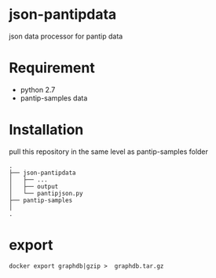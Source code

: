 # json-pantipdata
json data processor for pantip data
# Requirement
- python 2.7
- pantip-samples data
# Installation
pull this repository in the same level as pantip-samples folder 
```
.
├── json-pantipdata
│   ├── ...
│   ├── output
│   └── pantipjson.py
├── pantip-samples
│
.
```

# export
```
docker export graphdb|gzip >  graphdb.tar.gz
```
